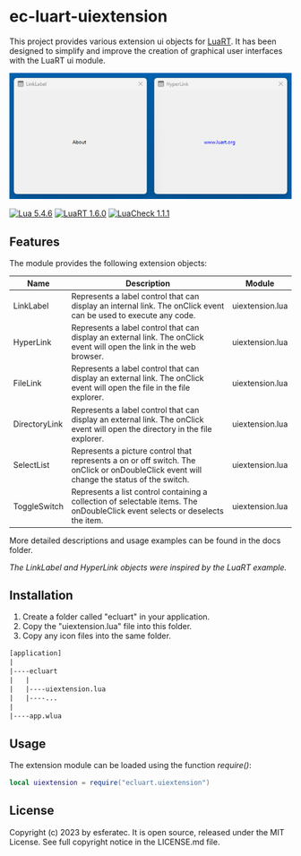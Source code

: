 # ec-luart-uiextension

This project provides various extension ui objects for [LuaRT](https://www.luart.org/).
It has been designed to simplify and improve the creation of graphical user interfaces with the LuaRT ui module.

![examples](/readme.png)

[![Lua 5.4.6](https://badgen.net/badge/Lua/5.4.6/yellow)](https://github.com/lua/lua)
[![LuaRT 1.6.0](https://badgen.net/badge/LuaRT/1.6.0/blue)](https://github.com/samyeyo/LuaRT)
[![LuaCheck 1.1.1](https://badgen.net/badge/LuaCheck/1.1.1/green)](https://github.com/lunarmodules/luacheck)

## Features

The module provides the following extension objects:

| Name | Description | Module |
| --- | --- | --- |
| LinkLabel | Represents a label control that can display an internal link. The onClick event can be used to execute any code. | uiextension.lua
| HyperLink | Represents a label control that can display an external link. The onClick event will open the link in the web browser. | uiextension.lua
| FileLink | Represents a label control that can display an external link. The onClick event will open the file in the file explorer. | uiextension.lua
| DirectoryLink | Represents a label control that can display an external link. The onClick event will open the directory in the file explorer. | uiextension.lua
| SelectList | Represents a picture control that represents a on or off switch. The onClick or onDoubleClick event will change the status of the switch. | uiextension.lua
| ToggleSwitch | Represents a list control containing a collection of selectable items. The onDoubleClick event selects or deselects the item. | uiextension.lua

More detailed descriptions and usage examples can be found in the docs folder.

*The LinkLabel and HyperLink objects were inspired by the LuaRT example.*

## Installation

1. Create a folder called "ecluart" in your application.
2. Copy the "uiextension.lua" file into this folder.
3. Copy any icon files into the same folder.

```text
[application]
|
|----ecluart
|   |
|   |----uiextension.lua
|   |----...
|
|----app.wlua
```

## Usage

The extension module can be loaded using the function *require()*:

```lua
local uiextension = require("ecluart.uiextension") 
```

## License

Copyright (c) 2023 by esferatec.
It is open source, released under the MIT License.
See full copyright notice in the LICENSE.md file.
